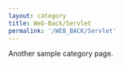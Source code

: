 ```yaml
---
layout: category
title: Web-Back/Servlet
permalink: '/WEB_BACK/Servlet'
---
```


Another sample category page.
